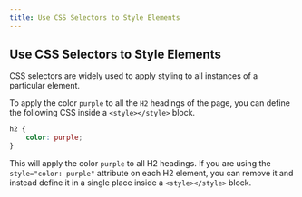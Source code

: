 ```yaml
---
title: Use CSS Selectors to Style Elements
---
```

## Use CSS Selectors to Style Elements

CSS selectors are widely used to apply styling to all instances of a particular element.

To apply the color `purple` to all the `H2` headings of the page, you can define the following CSS inside a `<style></style>` block.

```css
h2 {
    color: purple;
}
```

This will apply the color `purple` to all H2 headings. If you are using the `style="color: purple"` attribute on each H2 element, you can remove it and instead define it in a single place inside a `<style></style>` block.
